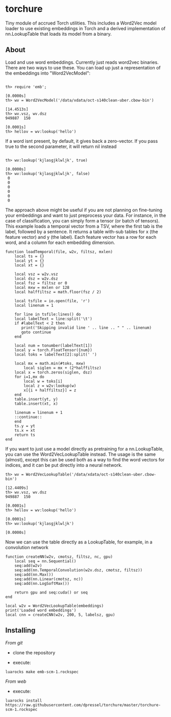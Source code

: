 # torchure
Tiny module of accrued Torch utilities.  This includes a Word2Vec model loader to use existing embeddings in Torch and a derived implementation of nn.LookupTable that loads its model from a binary.

About
-----

Load and use word embeddings.  Currently just reads word2vec binaries.  There are two ways to use these.  You can load up just a representation of the embeddings into "Word2VecModel":

```

th> require 'emb';
                                                                      [0.0000s]	
th> wv = Word2VecModel('/data/xdata/oct-s140clean-uber.cbow-bin')
                                                                      [14.4513s]
th> wv.vsz, wv.dsz  
949887	150		
                                                                      [0.0001s]	
th> hellov = wv:lookup('hello')

```

If a word isnt present, by default, it gives back a zero-vector.  If you pass true to the second parameter, it will return nil instead

```
      
th> wv:lookup('kjlasgjklwljk', true)
                                                                      [0.0000s]	
th> wv:lookup('kjlasgjklwljk', false)
 0
 0
 0
 0
 0
 0

```

The approach above might be useful if you are not planning on fine-tuning your embeddings and want to just preprocess your data.  For instance, in the case of classification, you can simply form a tensor (or batch of tensors).  This example loads a temporal vector from a TSV, where the first tab is the label, followed by a sentence.  It returns a table with-sub tables for x (the feature vector) and y (the label).  Each feature vector has a row for each word, and a column for each embedding dimension.

```
function loadTemporal(file, w2v, filtsz, mxlen)
    local ts = {}
    local yt = {}
    local xt = {}

    local vsz = w2v.vsz
    local dsz = w2v.dsz
    local fsz = filtsz or 0
    local mxw = mxlen or 128
    local halffiltsz = math.floor(fsz / 2)

    local tsfile = io.open(file, 'r')
    local linenum = 1

    for line in tsfile:lines() do  
	local labelText = line:split('\t')
	if #labelText < 2 then
	   print('Skipping invalid line ' .. line .. " " .. linenum)
	   goto continue 
	end

	local num = tonumber(labelText[1])
	local y = torch.FloatTensor({num})
	local toks = labelText[2]:split(' ')

	local mx = math.min(#toks, mxw)
        local siglen = mx + (2*halffiltsz)
 	local x = torch.zeros(siglen, dsz)
	for i=1,mx do
	    local w = toks[i]
	    local z = w2v:lookup(w)
	    x[{i + halffiltsz}] = z
	end
	table.insert(yt, y)
	table.insert(xt, x)
        
	linenum = linenum + 1
	::continue::
    end
    ts.y = yt
    ts.x = xt
    return ts
end
```

If you want to just use a model directly as pretraining for a nn.LookupTable, you can use the Word2VecLookupTable instead.  The usage is the same (almost), except this can be used both as a way to find the word vectors for indices, and it can be put directly into a neural network.

```
th> wv = Word2VecLookupTable('/data/xdata/oct-s140clean-uber.cbow-bin')
                                                                      [12.4409s]	
th> wv.vsz, wv.dsz
949887	150	
                                                                      [0.0001s]	
th> hellov = wv:lookup('hello')
                                                                      [0.0001s]	
th> wv:lookup('kjlasgjklwljk')
                                                                      [0.0000s]	
```
Now we can use the table directly as a LookupTable, for example, in a convolution network  

```
function createNN(w2v, cmotsz, filtsz, nc, gpu)
    local seq = nn.Sequential()
    seq:add(w2v)
    seq:add(nn.TemporalConvolution(w2v.dsz, cmotsz, filtsz))
    seq:add(nn.Max())
    seq:add(nn.Linear(cmotsz, nc))
    seq:add(nn.LogSoftMax())

    return gpu and seq:cuda() or seq
end

local w2v = Word2VecLookupTable(embeddings)
print('Loaded word embeddings')
local cnn = createCNN(w2v, 200, 5, labelsz, gpu)
```

Installing
----------

*From git*

- clone the repository

- execute:
```
luarocks make emb-scm-1.rockspec
```

*From web*

- execute:
```
luarocks install https://raw.githubusercontent.com/dpressel/torchure/master/torchure-scm-1.rockspec
```


